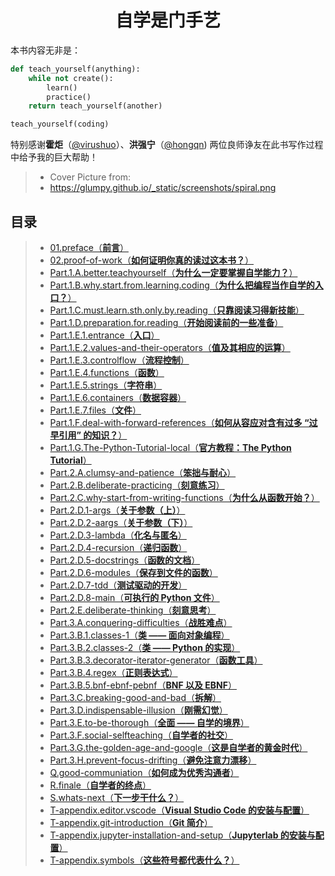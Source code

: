 
<h1 style='text-align:center'>自学是门手艺</h1>

本书内容无非是：

```python
def teach_yourself(anything):
    while not create():
        learn()
        practice()
    return teach_yourself(another)

teach_yourself(coding)
```

特别感谢**霍炬**（[@virushuo](https://github.com/virushuo)）、**洪强宁**（[@hongqn](https://github.com/hongqn)) 两位良师诤友在此书写作过程中给予我的巨大帮助！

> * Cover Picture from:
> * https://glumpy.github.io/_static/screenshots/spiral.png

## 目录

> - [01.preface（**前言**）](01.preface.md)
> - [02.proof-of-work（**如何证明你真的读过这本书？**）](02.proof-of-work.md)
> - [Part.1.A.better.teachyourself（**为什么一定要掌握自学能力？**）](Part.1.A.better.teachyourself.md)
> - [Part.1.B.why.start.from.learning.coding（**为什么把编程当作自学的入口？**）](Part.1.B.why.start.from.learning.coding.md)
> - [Part.1.C.must.learn.sth.only.by.reading（**只靠阅读习得新技能**）](Part.1.C.must.learn.sth.only.by.reading.md)
> - [Part.1.D.preparation.for.reading（**开始阅读前的一些准备**）](Part.1.D.preparation.for.reading.md)
> - [Part.1.E.1.entrance（**入口**）](Part.1.E.1.entrance.md)
> - [Part.1.E.2.values-and-their-operators（**值及其相应的运算**）](Part.1.E.2.values-and-their-operators.md)
> - [Part.1.E.3.controlflow（**流程控制**）](Part.1.E.3.controlflow.md)
> - [Part.1.E.4.functions（**函数**）](Part.1.E.4.functions.md)
> - [Part.1.E.5.strings（**字符串**）](Part.1.E.5.strings.md)
> - [Part.1.E.6.containers（**数据容器**）](Part.1.E.6.containers.md)
> - [Part.1.E.7.files（**文件**）](Part.1.E.7.files.md)
> - [Part.1.F.deal-with-forward-references（**如何从容应对含有过多 “过早引用” 的知识？**）](Part.1.F.deal-with-forward-references.md)
> - [Part.1.G.The-Python-Tutorial-local（**官方教程：The Python Tutorial**）](Part.1.G.The-Python-Tutorial-local.md)
> - [Part.2.A.clumsy-and-patience（**笨拙与耐心**）](Part.2.A.clumsy-and-patience.md)
> - [Part.2.B.deliberate-practicing（**刻意练习**）](Part.2.B.deliberate-practicing.md)
> - [Part.2.C.why-start-from-writing-functions（**为什么从函数开始？**）](Part.2.C.why-start-from-writing-functions.md)
> - [Part.2.D.1-args（**关于参数（上）**）](Part.2.D.1-args.md)
> - [Part.2.D.2-aargs（**关于参数（下）**）](Part.2.D.2-aargs.md)
> - [Part.2.D.3-lambda（**化名与匿名**）](Part.2.D.3-lambda.md)
> - [Part.2.D.4-recursion（**递归函数**）](Part.2.D.4-recursion.md)
> - [Part.2.D.5-docstrings（**函数的文档**）](Part.2.D.5-docstrings.md)
> - [Part.2.D.6-modules（**保存到文件的函数**）](Part.2.D.6-modules.md)
> - [Part.2.D.7-tdd（**测试驱动的开发**）](Part.2.D.7-tdd.md)
> - [Part.2.D.8-main（**可执行的 Python 文件**）](Part.2.D.8-main.md)
> - [Part.2.E.deliberate-thinking（**刻意思考**）](Part.2.E.deliberate-thinking.md)
> - [Part.3.A.conquering-difficulties（**战胜难点**）](Part.3.A.conquering-difficulties.md)
> - [Part.3.B.1.classes-1（**类 —— 面向对象编程**）](Part.3.B.1.classes-1.md)
> - [Part.3.B.2.classes-2（**类 —— Python 的实现**）](Part.3.B.2.classes-2.md)
> - [Part.3.B.3.decorator-iterator-generator（**函数工具**）](Part.3.B.3.decorator-iterator-generator.md)
> - [Part.3.B.4.regex（**正则表达式**）](Part.3.B.4.regex.md)
> - [Part.3.B.5.bnf-ebnf-pebnf（**BNF 以及 EBNF**）](Part.3.B.5.bnf-ebnf-pebnf.md)
> - [Part.3.C.breaking-good-and-bad（**拆解**）](Part.3.C.breaking-good-and-bad.md)
> - [Part.3.D.indispensable-illusion（**刚需幻觉**）](Part.3.D.indispensable-illusion.md)
> - [Part.3.E.to-be-thorough（**全面 —— 自学的境界**）](Part.3.E.to-be-thorough.md)
> - [Part.3.F.social-selfteaching（**自学者的社交**）](Part.3.F.social-selfteaching.md)
> - [Part.3.G.the-golden-age-and-google（**这是自学者的黄金时代**）](Part.3.G.the-golden-age-and-google.md)
> - [Part.3.H.prevent-focus-drifting（**避免注意力漂移**）](Part.3.H.prevent-focus-drifting.md)
> - [Q.good-communiation（**如何成为优秀沟通者**）](Q.good-communiation.md)
> - [R.finale（**自学者的终点**）](R.finale.md)
> - [S.whats-next（**下一步干什么？**）](S.whats-next.md)
> - [T-appendix.editor.vscode（**Visual Studio Code 的安装与配置**）](T-appendix.editor.vscode.md)
> - [T-appendix.git-introduction（**Git 简介**）](T-appendix.git-introduction.md)
> - [T-appendix.jupyter-installation-and-setup（**Jupyterlab 的安装与配置**）](T-appendix.jupyter-installation-and-setup.md)
> - [T-appendix.symbols（**这些符号都代表什么？**）](T-appendix.symbols.md)
